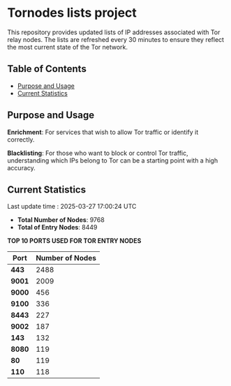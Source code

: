# Tornodes lists project

This repository provides updated lists of IP addresses associated with Tor relay nodes. The lists are refreshed every 30 minutes to ensure they reflect the most current state of the Tor network.

## Table of Contents

- [Purpose and Usage](#purpose-and-usage)
- [Current Statistics](#current-statistics)


## Purpose and Usage

**Enrichment**: For services that wish to allow Tor traffic or identify it correctly.

**Blacklisting**: For those who want to block or control Tor traffic, understanding which IPs belong to Tor can be a starting point with a high accuracy.

## Current Statistics

Last update time : 2025-03-27 17:00:24 UTC

- **Total Number of Nodes**: 9768
- **Total of Entry Nodes**: 8449

**TOP 10 PORTS USED FOR TOR ENTRY NODES**

| **Port** | **Number of Nodes** |
|------|-----------------|
| **443**   | 2488  |
| **9001**   | 2009  |
| **9000**   | 456  |
| **9100**   | 336  |
| **8443**   | 227  |
| **9002**   | 187  |
| **143**   | 132  |
| **8080**   | 119  |
| **80**   | 119  |
| **110**   | 118  |

